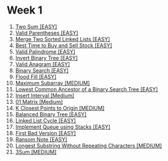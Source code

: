 # Week 1

1. [Two Sum [EASY]](https://leetcode.com/problems/two-sum/)
2. [Valid Parentheses [EASY]](https://leetcode.com/problems/valid-parentheses/)
3. [Merge Two Sorted Linked Lists [EASY]](https://leetcode.com/problems/merge-two-sorted-lists/)
4. [Best Time to Buy and Sell Stock [EASY]](https://leetcode.com/problems/best-time-to-buy-and-sell-stock/)
5. [Valid Palindrome [EASY]](https://leetcode.com/problems/valid-palindrome/)
6. [Invert Binary Tree [EASY]](https://leetcode.com/problems/invert-binary-tree/)
7. [Valid Anagram [EASY]](https://leetcode.com/problems/valid-anagram/)
8. [Binary Search [EASY]](https://leetcode.com/problems/binary-search/)
9. [Flood Fill [EASY]](https://leetcode.com/problems/flood-fill/)
10. [Maximum Subarray [MEDIUM]](https://leetcode.com/problems/maximum-subarray/)
11. [Lowest Common Ancestor of a Binary Search Tree [EASY]](https://leetcode.com/problems/lowest-common-ancestor-of-a-binary-search-tree/)
12. [Insert Interval [Medium]](https://leetcode.com/problems/insert-interval/)
13. [01 Matrix [Medium]](https://leetcode.com/problems/01-matrix/)
14. [K Closest Points to Origin [MEDIUM]](https://leetcode.com/problems/k-closest-points-to-origin/)
15. [Balanced Binary Tree [EASY]](https://leetcode.com/problems/balanced-binary-tree/)
16. [Linked List Cycle [EASY]](https://leetcode.com/problems/linked-list-cycle/)
17. [Implement Queue using Stacks [EASY]](https://leetcode.com/problems/implement-queue-using-stacks/)
18. [First Bad Version [EASY]](https://leetcode.com/problems/first-bad-version/)
19. [Ransom Note [EASY]](https://leetcode.com/problems/ransom-note/)
20. [Longest Substring Without Repeating Characters [MEDIUM]](https://leetcode.com/problems/longest-substring-without-repeating-characters/)
21. [3Sum [MEDIUM]](https://leetcode.com/problems/3sum/)
